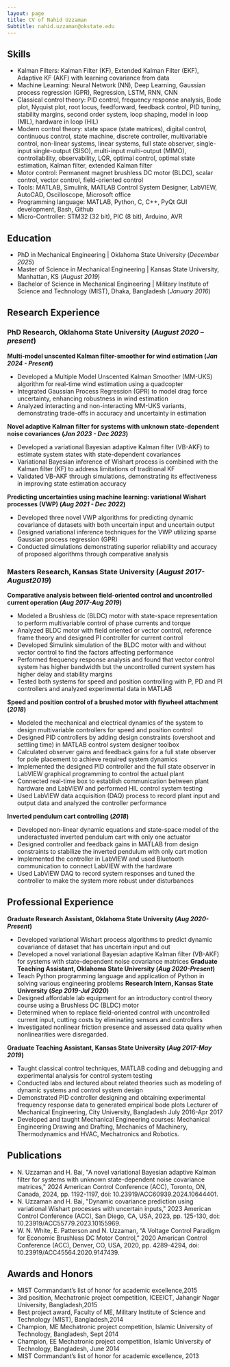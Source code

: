 ```yaml
---
layout: page
title: CV of Nahid Uzzaman
Subtitle: nahid.uzzaman@okstate.edu
---
```

## Skills
-	Kalman Filters: Kalman Filter (KF), Extended Kalman Filter (EKF), Adaptive KF (AKF) with learning covariance from data
-	Machine Learning: Neural Network (NN), Deep Learning, Gaussian process regression (GPR), Regression, LSTM, RNN, CNN
-	Classical control theory: PID control, frequency response analysis, Bode plot, Nyquist plot, root locus, feedforward, feedback control, PID tuning, stability margins, second order system, loop shaping, model in loop (MIL), hardware in loop (HIL)
-	Modern control theory: state space (state matrices), digital control, continuous control, state machine, discrete controller, multivariable control, non-linear systems, linear systems, full state observer, single-input single-output (SISO), multi-input multi-output (MIMO), controllability, observability, LQR, optimal control, optimal state estimation, Kalman filter, extended Kalman filter
-	Motor control: Permanent magnet brushless DC motor (BLDC), scalar control, vector control, field-oriented control
-	Tools: MATLAB, Simulink, MATLAB Control System Designer, LabVIEW, AutoCAD, Oscilloscope, Microsoft office
-	Programming language: MATLAB, Python, C, C++, PyQt GUI development, Bash, Github
-	Micro-Controller: STM32 (32 bit), PIC (8 bit), Arduino, AVR



## Education
- PhD in Mechanical Engineering | Oklahoma State University (_December 2025_)
- Master of Science in Mechanical Engineering | Kansas State University, Manhattan, KS (_August 2019_)
- Bachelor of Science in Mechanical Engineering | Military Institute of Science and Technology (MIST), Dhaka, Bangladesh (_January 2016_)

## Research Experience
### PhD Research, Oklahoma State University	(_August 2020 – present_)
**Multi-model unscented Kalman filter-smoother for wind estimation (_Jan 2024 - Present_)**
-	Developed a Multiple Model Unscented Kalman Smoother (MM-UKS) algorithm for real-time wind estimation using a quadcopter
-	Integrated Gaussian Process Regression (GPR) to model drag force uncertainty, enhancing robustness in wind estimation
-	Analyzed interacting and non-interacting MM-UKS variants, demonstrating trade-offs in accuracy and uncertainty in estimation

**Novel adaptive Kalman filter for systems with unknown state-dependent noise covariances (_Jan 2023 - Dec 2023_)**
-	Developed a variational Bayesian adaptive Kalman filter (VB-AKF) to estimate system states with state-dependent covariances
-	Variational Bayesian inference of Wishart process is combined with the Kalman filter (KF) to address limitations of traditional KF
-	Validated VB-AKF through simulations, demonstrating its effectiveness in improving state estimation accuracy

**Predicting uncertainties using machine learning: variational Wishart processes (VWP) (_Aug 2021 - Dec 2022_)**
-	Developed three novel VWP algorithms for predicting dynamic covariance of datasets with both uncertain input and uncertain output 
-	Designed variational inference techniques for the VWP utilizing sparse Gaussian process regression (GPR)
-	Conducted simulations demonstrating superior reliability and accuracy of proposed algorithms through comparative analysis


### Masters Research, Kansas State University (_August 2017-August2019_)
**Comparative analysis between field-oriented control and uncontrolled current operation (_Aug 2017-Aug 2019_)**
-	Modeled a Brushless dc (BLDC) motor with state-space representation to perform multivariable control of phase currents and torque
-	Analyzed BLDC motor with field oriented or vector control, reference frame theory and designed PI controller for current control
-	Developed Simulink simulation of the BLDC motor with and without vector control to find the factors affecting performance
-	Performed frequency response analysis and found that vector control system has higher bandwidth but the uncontrolled current system has higher delay and stability margins
-	Tested both systems for speed and position controlling with P, PD and PI controllers and analyzed experimental data in MATLAB


**Speed and position control of a brushed motor with flywheel attachment (_2018_)**
-	Modeled the mechanical and electrical dynamics of the system to design multivariable controllers for speed and position control
-	Designed PID controllers by adding design constraints (overshoot and settling time) in MATLAB control system designer toolbox
-	Calculated observer gains and feedback gains for a full state observer for pole placement to achieve required system dynamics
-	Implemented the designed PID controller and the full state observer in LabVIEW graphical programming to control the actual plant
-	Connected real-time box to establish communication between plant hardware and LabVIEW and performed HIL control system testing
-	Used LabVIEW data acquisition (DAQ) process to record plant input and output data and analyzed the controller performance

**Inverted pendulum cart controlling (_2018_)**
-	Developed non-linear dynamic equations and state-space model of the underactuated inverted pendulum cart with only one actuator
-	Designed controller and feedback gains in MATLAB from design constraints to stabilize the inverted pendulum with only cart motion
-	Implemented the controller in LabVIEW and used Bluetooth communication to connect LabVIEW with the hardware
-	Used LabVIEW DAQ to record system responses and tuned the controller to make the system more robust under disturbances



## Professional Experience
**Graduate Research Assistant, Oklahoma State University (_Aug 2020-Present_)**
-	Developed variational Wishart process algorithms to predict dynamic covariance of dataset that has uncertain input and out
-	Developed a novel variational Bayesian adaptive Kalman filter (VB-AKF) for systems with state-dependent noise covariance matrices
**Graduate Teaching Assistant, Oklahoma State University (_Aug 2020-Present_)**
-	Teach Python programming language and application of Python in solving various engineering problems 
**Research Intern, Kansas State University (_Sep 2019-Jul 2020_)**
-	Designed affordable lab equipment for an introductory control theory course using a Brushless DC (BLDC) motor
-	Determined when to replace field-oriented control with uncontrolled current input, cutting costs by eliminating sensors and controllers
-	Investigated nonlinear friction presence and assessed data quality when nonlinearities were disregarded.

**Graduate Teaching Assistant, Kansas State University (_Aug 2017-May 2019_)**
-	Taught classical control techniques, MATLAB coding and debugging and experimental analysis for control system testing
-	Conducted labs and lectured about related theories such as modeling of dynamic systems and control system design
-	Demonstrated PID controller designing and obtaining experimental frequency response data to generated empirical bode plots 
Lecturer of Mechanical Engineering, City University, Bangladesh		          			          July 2016-Apr 2017
-	Developed and taught Mechanical Engineering courses: Mechanical Engineering Drawing and Drafting, Mechanics of Machinery, Thermodynamics and HVAC, Mechatronics and Robotics.

## Publications
-	N. Uzzaman and H. Bai, "A novel variational Bayesian adaptive Kalman filter for systems with unknown state-dependent noise covariance matrices," 2024 American Control Conference (ACC), Toronto, ON, Canada, 2024, pp. 1192-1197, doi: 10.23919/ACC60939.2024.10644401. 
-	N. Uzzaman and H. Bai, "Dynamic covariance prediction using variational Wishart processes with uncertain inputs," 2023 American Control Conference (ACC), San Diego, CA, USA, 2023, pp. 125-130, doi: 10.23919/ACC55779.2023.10155969. 
-	W. N. White, E. Patterson and N. Uzzaman, “A Voltage Control Paradigm for Economic Brushless DC Motor Control,” 2020 American Control Conference (ACC), Denver, CO, USA, 2020, pp. 4289-4294, doi: 10.23919/ACC45564.2020.9147439.


## Awards and Honors
-	MIST Commandant’s list of honor for academic excellence,2015
-	3rd position, Mechatronic project competition, ICEEICT, Jahangir Nagar University, Bangladesh,2015
-	Best project award, Faculty of ME, Military Institute of Science and Technology (MIST), Bangladesh,2014
-	Champion, ME Mechatronic project competition, Islamic University of Technology, Bangladesh, Sept 2014
-	Champion, EE Mechatronic project competition, Islamic University of Technology, Bangladesh, June 2014
-	MIST Commandant’s list of honor for academic excellence, 2013





